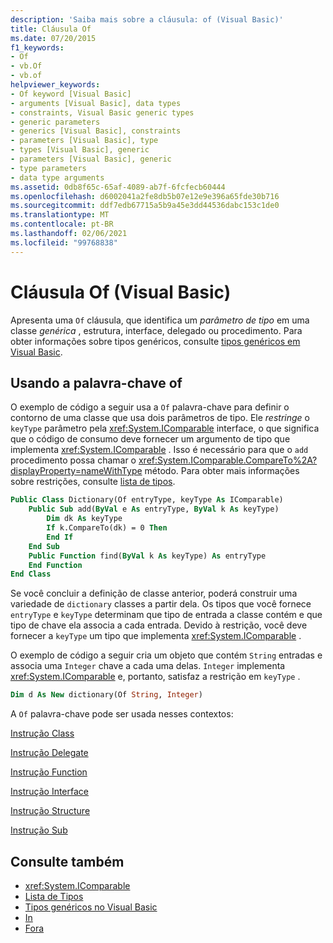 ```yaml
---
description: 'Saiba mais sobre a cláusula: of (Visual Basic)'
title: Cláusula Of
ms.date: 07/20/2015
f1_keywords:
- Of
- vb.Of
- vb.of
helpviewer_keywords:
- Of keyword [Visual Basic]
- arguments [Visual Basic], data types
- constraints, Visual Basic generic types
- generic parameters
- generics [Visual Basic], constraints
- parameters [Visual Basic], type
- types [Visual Basic], generic
- parameters [Visual Basic], generic
- type parameters
- data type arguments
ms.assetid: 0db8f65c-65af-4089-ab7f-6fcfecb60444
ms.openlocfilehash: d6002041a2fe8db5b07e12e9e396a65fde30b716
ms.sourcegitcommit: ddf7edb67715a5b9a45e3dd44536dabc153c1de0
ms.translationtype: MT
ms.contentlocale: pt-BR
ms.lasthandoff: 02/06/2021
ms.locfileid: "99768838"
---
```

# <a name="of-clause-visual-basic"></a>Cláusula Of (Visual Basic)

Apresenta uma `Of` cláusula, que identifica um *parâmetro de tipo* em uma classe *genérica* , estrutura, interface, delegado ou procedimento. Para obter informações sobre tipos genéricos, consulte [tipos genéricos em Visual Basic](../../programming-guide/language-features/data-types/generic-types.md).  
  
## <a name="using-the-of-keyword"></a>Usando a palavra-chave of  

 O exemplo de código a seguir usa a `Of` palavra-chave para definir o contorno de uma classe que usa dois parâmetros de tipo. Ele *restringe* o `keyType` parâmetro pela <xref:System.IComparable> interface, o que significa que o código de consumo deve fornecer um argumento de tipo que implementa <xref:System.IComparable> . Isso é necessário para que o `add` procedimento possa chamar o <xref:System.IComparable.CompareTo%2A?displayProperty=nameWithType> método. Para obter mais informações sobre restrições, consulte [lista de tipos](type-list.md).  
  
```vb  
Public Class Dictionary(Of entryType, keyType As IComparable)  
    Public Sub add(ByVal e As entryType, ByVal k As keyType)  
        Dim dk As keyType  
        If k.CompareTo(dk) = 0 Then  
        End If  
    End Sub  
    Public Function find(ByVal k As keyType) As entryType  
    End Function  
End Class  
```  
  
 Se você concluir a definição de classe anterior, poderá construir uma variedade de `dictionary` classes a partir dela. Os tipos que você fornece `entryType` e `keyType` determinam que tipo de entrada a classe contém e que tipo de chave ela associa a cada entrada. Devido à restrição, você deve fornecer a `keyType` um tipo que implementa <xref:System.IComparable> .  
  
 O exemplo de código a seguir cria um objeto que contém `String` entradas e associa uma `Integer` chave a cada uma delas. `Integer` implementa <xref:System.IComparable> e, portanto, satisfaz a restrição em `keyType` .  
  
```vb  
Dim d As New dictionary(Of String, Integer)  
```  
  
 A `Of` palavra-chave pode ser usada nesses contextos:  
  
 [Instrução Class](class-statement.md)  
  
 [Instrução Delegate](delegate-statement.md)  
  
 [Instrução Function](function-statement.md)  
  
 [Instrução Interface](interface-statement.md)  
  
 [Instrução Structure](structure-statement.md)  
  
 [Instrução Sub](sub-statement.md)  
  
## <a name="see-also"></a>Consulte também

- <xref:System.IComparable>
- [Lista de Tipos](type-list.md)
- [Tipos genéricos no Visual Basic](../../programming-guide/language-features/data-types/generic-types.md)
- [In](../modifiers/in-generic-modifier.md)
- [Fora](../modifiers/out-generic-modifier.md)
